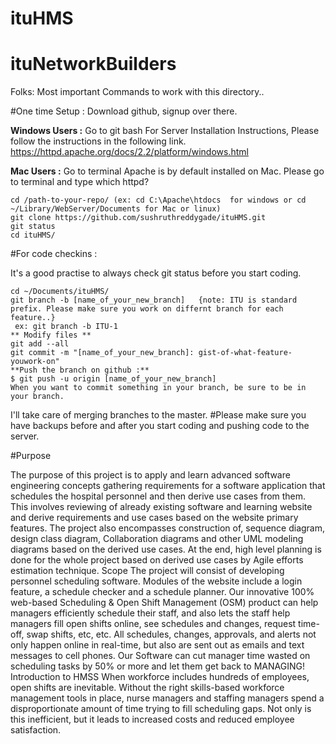 # ituHMS

# ituNetworkBuilders

Folks: 
Most important Commands to work with this directory.. 

#One time Setup : 
Download github, signup over there. 

**Windows Users :**
Go to git bash 
For Server Installation Instructions,  Please follow the instructions in the following link. 
https://httpd.apache.org/docs/2.2/platform/windows.html


**Mac Users :**
Go to terminal
Apache is by default installed on Mac. Please go to terminal and type which httpd? 


```
cd /path-to-your-repo/ (ex: cd C:\Apache\htdocs  for windows or cd ~/Library/WebServer/Documents for Mac or linux)
git clone https://github.com/sushruthreddygade/ituHMS.git
git status
cd ituHMS/

```

#For code checkins : 

It's a good practise to always check git status before you start coding. 

```
cd ~/Documents/ituHMS/
git branch -b [name_of_your_new_branch]   {note: ITU is standard prefix. Please make sure you work on differnt branch for each feature..}
 ex: git branch -b ITU-1
** Modify files **
git add --all
git commit -m "[name_of_your_new_branch]: gist-of-what-feature-youwork-on"
**Push the branch on github :**
$ git push -u origin [name_of_your_new_branch]
When you want to commit something in your branch, be sure to be in your branch.
```

I'll take care of merging branches to the master. 
#Please make sure you have backups before and after you start coding and pushing code to the server. 


#Purpose  

The purpose of this project is to apply and learn advanced software engineering   concepts gathering requirements for a software application that schedules the   hospital personnel and then derive use cases from them. This involves reviewing   of already existing software and learning website and derive requirements and   use cases based on the website primary features. The project also encompasses   construction of, sequence diagram, design class diagram, Collaboration diagrams   and other UML modeling diagrams based on the derived use cases. At the end,   high level planning is done for the whole project based on derived use cases by   Agile efforts estimation technique.  Scope   The project will consist of developing personnel scheduling software. Modules of   the website include a login feature, a schedule checker and a schedule planner.   Our innovative 100% web-based Scheduling &amp; Open Shift Management (OSM)   product can help managers efficiently schedule their staff, and also lets the staff   help managers fill open shifts online, see schedules and changes, request time-  off, swap shifts, etc, etc. All schedules, changes, approvals, and alerts not only   happen online in real-time, but also are sent out as emails and text messages to   cell phones. Our Software can cut manager time wasted on scheduling tasks by   50% or more and let them get back to MANAGING! Introduction to HMSS  When workforce includes hundreds of employees, open shifts are inevitable.   Without the right skills-based workforce management tools in place, nurse managers   and staffing managers spend a disproportionate amount of time trying to fill scheduling   gaps. Not only is this inefficient, but it leads to increased costs and reduced employee   satisfaction. 


